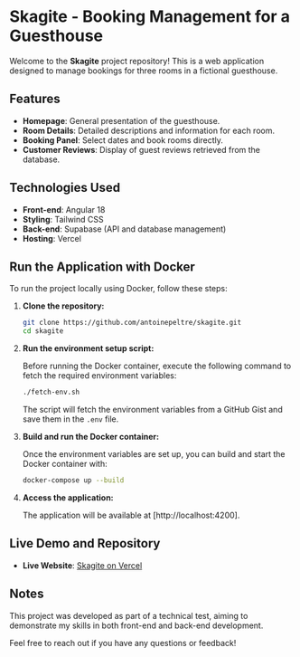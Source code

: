 # Skagite - Booking Management for a Guesthouse

Welcome to the **Skagite** project repository! This is a web application designed to manage bookings for three rooms in a fictional guesthouse.

## Features

- **Homepage**: General presentation of the guesthouse.
- **Room Details**: Detailed descriptions and information for each room.
- **Booking Panel**: Select dates and book rooms directly.
- **Customer Reviews**: Display of guest reviews retrieved from the database.

## Technologies Used

- **Front-end**: Angular 18
- **Styling**: Tailwind CSS
- **Back-end**: Supabase (API and database management)
- **Hosting**: Vercel

## Run the Application with Docker

To run the project locally using Docker, follow these steps:

1. **Clone the repository:**

    ```bash
    git clone https://github.com/antoinepeltre/skagite.git
    cd skagite
    ```

2. **Run the environment setup script:**

    Before running the Docker container, execute the following command to fetch the required environment variables:

    ```bash
    ./fetch-env.sh
    ```

    The script will fetch the environment variables from a GitHub Gist and save them in the `.env` file.

3. **Build and run the Docker container:**

    Once the environment variables are set up, you can build and start the Docker container with:

    ```bash
    docker-compose up --build
    ```

4. **Access the application:**

    The application will be available at [http://localhost:4200].

## Live Demo and Repository

- **Live Website**: [Skagite on Vercel](https://skagite-i29ga3uw3-antoines-projects-8f75dbf3.vercel.app/)

## Notes

This project was developed as part of a technical test, aiming to demonstrate my skills in both front-end and back-end development.

Feel free to reach out if you have any questions or feedback!

